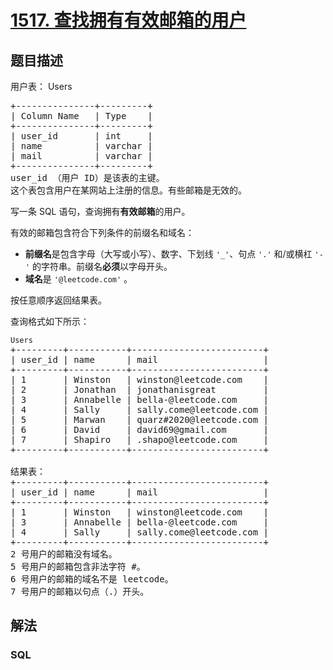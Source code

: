 # [1517. 查找拥有有效邮箱的用户](https://leetcode.cn/problems/find-users-with-valid-e-mails)

## 题目描述

<p>用户表：&nbsp;Users</p>

<pre>
+---------------+---------+
| Column Name   | Type    |
+---------------+---------+
| user_id       | int     |
| name          | varchar |
| mail          | varchar | 
+---------------+---------+
user_id （用户 ID）是该表的主键。
这个表包含用户在某网站上注册的信息。有些邮箱是无效的。</pre>

<p>写一条&nbsp;SQL 语句，查询拥有<strong>有效邮箱</strong>的用户。</p>

<p>有效的邮箱包含符合下列条件的前缀名和域名：</p>

<ul>
	<li><strong>前缀名</strong>是包含字母（大写或小写）、数字、下划线&nbsp;<code>&#39;_&#39;</code>、句点&nbsp;<code>&#39;.&#39;</code>&nbsp;和/或横杠&nbsp;<code>&#39;-&#39;</code>&nbsp;的字符串。前缀名<strong>必须</strong>以字母开头。</li>
	<li><strong>域名</strong>是&nbsp;<code>&#39;@leetcode.com&#39;</code>&nbsp;。</li>
</ul>

<p>按任意顺序返回结果表。</p>

<p>查询格式如下所示：</p>

<pre>
<code>Users</code>
+---------+-----------+-------------------------+
| user_id | name      | mail                    |
+---------+-----------+-------------------------+
| 1       | Winston   | winston@leetcode.com    |
| 2       | Jonathan  | jonathanisgreat         |
| 3       | Annabelle | bella-@leetcode.com     |
| 4       | Sally     | sally.come@leetcode.com |
| 5       | Marwan    | quarz#2020@leetcode.com |
| 6       | David     | david69@gmail.com       |
| 7       | Shapiro   | .shapo@leetcode.com     |
+---------+-----------+-------------------------+

结果表：
+---------+-----------+-------------------------+
| user_id | name      | mail                    |
+---------+-----------+-------------------------+
| 1       | Winston   | winston@leetcode.com    |
| 3       | Annabelle | bella-@leetcode.com     |
| 4       | Sally     | sally.come@leetcode.com |
+---------+-----------+-------------------------+
2 号用户的邮箱没有域名。
5 号用户的邮箱包含非法字符 #。
6 号用户的邮箱的域名不是 leetcode。
7 号用户的邮箱以句点（.）开头。
</pre>

## 解法

### **SQL**

```sql

```
